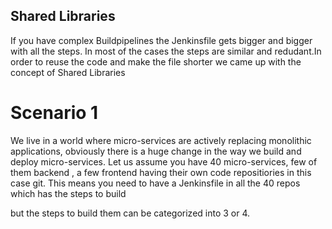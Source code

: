## Shared Libraries

If you have  complex Buildpipelines the Jenkinsfile gets bigger and bigger with all the steps. In most of the cases the steps are similar and redudant.In order to reuse the code and make the file shorter we came up with the concept of Shared Libraries

# Scenario 1

We live in a world where micro-services are actively replacing monolithic applications, obviously there is a huge change in the way we build and deploy micro-services. Let us assume you have 40 micro-services, few of them backend , a few frontend having their own code repositiories in this case git. This means you need to have a Jenkinsfile in all the 40 repos which has the steps to build 

 but the steps to build them can be categorized into 3 or 4.

